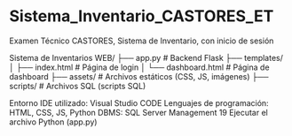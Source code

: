 # Sistema_Inventario_CASTORES_ET
Examen Técnico CASTORES, Sistema de Inventario, con inicio de sesión

Sistema de Inventarios WEB/ ├── app.py # Backend Flask ├── templates/ │ ├── index.html # Página de login │ └── dashboard.html # Página de dashboard ├── assets/ # Archivos estáticos (CSS, JS, imágenes) ├── scripts/ # Archivos SQL (scripts SQL)

Entorno IDE utilizado: Visual Studio CODE Lenguajes de programación: HTML, CSS, JS, Python DBMS: SQL Server Management 19 Ejecutar el archivo Python (app.py)
